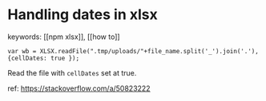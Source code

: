 # Handling dates in xlsx

keywords: [[npm xlsx]], [[how to]]


```
var wb = XLSX.readFile(".tmp/uploads/"+file_name.split('_').join('.'),{cellDates: true });
```

Read the file with `cellDates` set at true. 


ref: https://stackoverflow.com/a/50823222